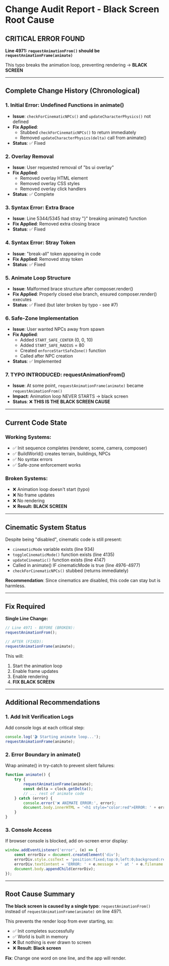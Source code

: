 # Change Audit Report - Black Screen Root Cause

## CRITICAL ERROR FOUND
**Line 4971: `requestAnimationFrom()` should be `requestAnimationFrame(animate)`**

This typo breaks the animation loop, preventing rendering → **BLACK SCREEN**

---

## Complete Change History (Chronological)

### 1. **Initial Error: Undefined Functions in animate()**
- **Issue**: `checkForCinematicNPCs()` and `updateCharacterPhysics()` not defined
- **Fix Applied**: 
  - Stubbed `checkForCinematicNPCs()` to return immediately
  - Removed `updateCharacterPhysics(delta)` call from animate()
- **Status**: ✅ Fixed

### 2. **Overlay Removal**
- **Issue**: User requested removal of "bs ui overlay"
- **Fix Applied**:
  - Removed overlay HTML element
  - Removed overlay CSS styles
  - Removed overlay click handlers
- **Status**: ✅ Complete

### 3. **Syntax Error: Extra Brace**
- **Issue**: Line 5344/5345 had stray "}" breaking animate() function
- **Fix Applied**: Removed extra closing brace
- **Status**: ✅ Fixed

### 4. **Syntax Error: Stray Token**
- **Issue**: "break-all" token appearing in code
- **Fix Applied**: Removed stray token
- **Status**: ✅ Fixed

### 5. **Animate Loop Structure**
- **Issue**: Malformed brace structure after composer.render()
- **Fix Applied**: Properly closed else branch, ensured composer.render() executes
- **Status**: ✅ Fixed (but later broken by typo - see #7)

### 6. **Safe-Zone Implementation**
- **Issue**: User wanted NPCs away from spawn
- **Fix Applied**:
  - Added `START_SAFE_CENTER` (0, 0, 10)
  - Added `START_SAFE_RADIUS` = 80
  - Created `enforceStartSafeZone()` function
  - Called after NPC creation
- **Status**: ✅ Implemented

### 7. **TYPO INTRODUCED: requestAnimationFrom()**
- **Issue**: At some point, `requestAnimationFrame(animate)` became `requestAnimationFrom()`
- **Impact**: Animation loop NEVER STARTS → black screen
- **Status**: ❌ **THIS IS THE BLACK SCREEN CAUSE**

---

## Current Code State

### Working Systems:
- ✅ Init sequence completes (renderer, scene, camera, composer)
- ✅ BuildWorld() creates terrain, buildings, NPCs
- ✅ No syntax errors
- ✅ Safe-zone enforcement works

### Broken Systems:
- ❌ Animation loop doesn't start (typo)
- ❌ No frame updates
- ❌ No rendering
- ❌ **Result: BLACK SCREEN**

---

## Cinematic System Status

Despite being "disabled", cinematic code is still present:
- `cinematicMode` variable exists (line 934)
- `toggleCinematicMode()` function exists (line 4135)
- `updateCinematic()` function exists (line 4147)
- Called in animate() IF cinematicMode is true (line 4976-4977)
- `checkForCinematicNPCs()` stubbed (returns immediately)

**Recommendation**: Since cinematics are disabled, this code can stay but is harmless.

---

## Fix Required

**Single Line Change:**
```javascript
// Line 4971 - BEFORE (BROKEN):
requestAnimationFrom();

// AFTER (FIXED):
requestAnimationFrame(animate);
```

This will:
1. Start the animation loop
2. Enable frame updates
3. Enable rendering
4. **FIX BLACK SCREEN**

---

## Additional Recommendations

### 1. Add Init Verification Logs
Add console logs at each critical step:
```javascript
console.log('🎬 Starting animate loop...');
requestAnimationFrame(animate);
```

### 2. Error Boundary in animate()
Wrap animate() in try-catch to prevent silent failures:
```javascript
function animate() {
    try {
        requestAnimationFrame(animate);
        const delta = clock.getDelta();
        // ... rest of animate code
    } catch (error) {
        console.error('❌ ANIMATE ERROR:', error);
        document.body.innerHTML = '<h1 style="color:red">ERROR: ' + error.message + '</h1>';
    }
}
```

### 3. Console Access
If browser console is blocked, add on-screen error display:
```javascript
window.addEventListener('error', (e) => {
    const errorDiv = document.createElement('div');
    errorDiv.style.cssText = 'position:fixed;top:0;left:0;background:red;color:white;padding:20px;z-index:999999';
    errorDiv.textContent = 'ERROR: ' + e.message + ' at ' + e.filename + ':' + e.lineno;
    document.body.appendChild(errorDiv);
});
```

---

## Root Cause Summary

**The black screen is caused by a single typo**: `requestAnimationFrom()` instead of `requestAnimationFrame(animate)` on line 4971.

This prevents the render loop from ever starting, so:
- ✅ Init completes successfully
- ✅ World is built in memory
- ❌ But nothing is ever drawn to screen
- ❌ **Result: Black screen**

**Fix**: Change one word on one line, and the app will render.
